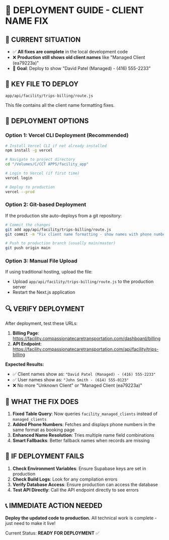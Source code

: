 🚀 **DEPLOYMENT GUIDE - CLIENT NAME FIX**
===========================================

## 🎯 **CURRENT SITUATION**
- ✅ **All fixes are complete** in the local development code
- ❌ **Production still shows old client names** like "Managed Client (ea79223a)"
- 🎯 **Goal**: Deploy to show "David Patel (Managed) - (416) 555-2233"

## 📂 **KEY FILE TO DEPLOY**
```
app/api/facility/trips-billing/route.js
```
This file contains all the client name formatting fixes.

## 🚀 **DEPLOYMENT OPTIONS**

### **Option 1: Vercel CLI Deployment (Recommended)**
```bash
# Install Vercel CLI if not already installed
npm install -g vercel

# Navigate to project directory
cd "/Volumes/C/CCT APPS/facility_app"

# Login to Vercel (if first time)
vercel login

# Deploy to production
vercel --prod
```

### **Option 2: Git-based Deployment**
If the production site auto-deploys from a git repository:
```bash
# Commit the changes
git add app/api/facility/trips-billing/route.js
git commit -m "Fix client name formatting - show names with phone numbers"

# Push to production branch (usually main/master)
git push origin main
```

### **Option 3: Manual File Upload**
If using traditional hosting, upload the file:
- Upload `app/api/facility/trips-billing/route.js` to the production server
- Restart the Next.js application

## 🔍 **VERIFY DEPLOYMENT**

After deployment, test these URLs:

1. **Billing Page**: https://facility.compassionatecaretransportation.com/dashboard/billing
2. **API Endpoint**: https://facility.compassionatecaretransportation.com/api/facility/trips-billing

**Expected Results:**
- ✅ Client names show as: `"David Patel (Managed) - (416) 555-2233"`
- ✅ User names show as: `"John Smith - (614) 555-0123"`
- ❌ No more "Unknown Client" or "Managed Client (ea79223a)"

## 🎯 **WHAT THE FIX DOES**

1. **Fixed Table Query**: Now queries `facility_managed_clients` instead of `managed_clients`
2. **Added Phone Numbers**: Fetches and displays phone numbers in the same format as booking page
3. **Enhanced Name Resolution**: Tries multiple name field combinations
4. **Smart Fallbacks**: Better fallback names when records are missing

## 🔧 **IF DEPLOYMENT FAILS**

1. **Check Environment Variables**: Ensure Supabase keys are set in production
2. **Check Build Logs**: Look for any compilation errors
3. **Verify Database Access**: Ensure production can access the database
4. **Test API Directly**: Call the API endpoint directly to see errors

## 📞 **IMMEDIATE ACTION NEEDED**
**Deploy the updated code to production.** All technical work is complete - just need to make it live!

Current Status: **READY FOR DEPLOYMENT** ✅
